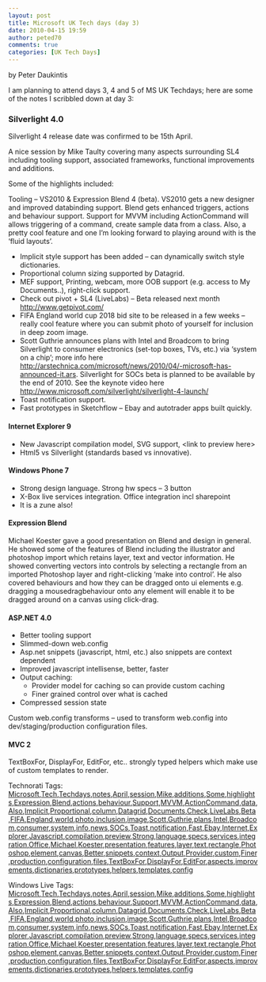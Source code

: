 ```yaml
---
layout: post
title: Microsoft UK Tech days (day 3)
date: 2010-04-15 19:59
author: peted70
comments: true
categories: [UK Tech Days]
---
```

<div id="msgcns!4F1B7368284539E5!205" class="bvMsg"><p>by Peter Daukintis</p> <p>I am planning to attend days 3, 4 and 5 of MS UK Techdays; here are some of the notes I scribbled down at day 3:</p> <h3>Silverlight 4.0</h3> <p>Silverlight 4 release date was confirmed to be 15th April.</p> <p>A nice session by Mike Taulty covering many aspects surrounding SL4 including tooling support, associated frameworks, functional improvements and additions. </p> <p>Some of the highlights included:</p> <p>Tooling – VS2010 &amp; Expression Blend 4 (beta). VS2010 gets a new designer and improved databinding support. Blend gets enhanced triggers, actions and behaviour support. Support for MVVM including ActionCommand will allows triggering of a command, create sample data from a class. Also, a pretty cool feature and one I’m looking forward to playing around with is the ‘fluid layouts’.</p> <ul> <li>Implicit style support has been added – can dynamically switch style dictionaries.  <li>Proportional column sizing supported by Datagrid.  <li>MEF support, Printing, webcam, more OOB support (e.g. access to My Documents..), right-click support.  <li>Check out pivot + SL4 (LiveLabs) – Beta released next month <a title="http://www.getpivot.com/" href="http://www.getpivot.com/">http://www.getpivot.com/</a>  <li>FIFA England world cup 2018 bid site to be released in a few weeks – really cool feature where you can submit photo of yourself for inclusion in deep zoom image.  <li>Scott Guthrie announces plans with Intel and Broadcom to bring Silverlight to consumer electronics (set-top boxes, TVs, etc.) via ‘system on a chip’; more info here <a title="http://arstechnica.com/microsoft/news/2010/04/-microsoft-has-announced-it.ars" href="http://arstechnica.com/microsoft/news/2010/04/-microsoft-has-announced-it.ars">http://arstechnica.com/microsoft/news/2010/04/-microsoft-has-announced-it.ars</a>. Silverlight for SOCs beta is planned to be available by the end of 2010. See the keynote video here <a title="http://www.microsoft.com/silverlight/silverlight-4-launch/" href="http://www.microsoft.com/silverlight/silverlight-4-launch/">http://www.microsoft.com/silverlight/silverlight-4-launch/</a>  <li>Toast notification support.  <li>Fast prototypes in Sketchflow – Ebay and autotrader apps built quickly.</li></ul> <h4>Internet Explorer 9</h4> <ul> <li>New Javascript compilation model, SVG support, &lt;link to preview here&gt;  <li>Html5 vs Silverlight (standards based vs innovative).</li></ul> <h4>Windows Phone 7</h4> <ul> <li>Strong design language. Strong hw specs – 3 button  <li>X-Box live services integration. Office integration incl sharepoint  <li>It is a zune also!</li></ul> <h4>Expression Blend</h4> <p>Michael Koester gave a good presentation on Blend and design in general. He showed some of the features of Blend including the illustrator and photoshop import which retains layer, text and vector information. He showed converting vectors into controls by selecting a rectangle from an imported Photoshop layer and right-clicking ‘make into control’. He also covered behaviours and how they can be dragged onto ui elements e.g. dragging a mousedragbehaviour onto any element will enable it to be dragged around on a canvas using click-drag.</p> <h4>ASP.NET 4.0</h4> <ul> <li>Better tooling support  <li>Slimmed-down web.config  <li>Asp.net snippets (javascript, html, etc.) also snippets are context dependent  <li>Improved javascript intellisense, better, faster  <li>Output caching:  <ul> <li>Provider model for caching so can provide custom caching  <li>Finer grained control over what is cached</li></li></ul> <li>Compressed session state</li></li></li></li></li></ul> <p>Custom web.config transforms – used to transform web.config into dev/staging/production configuration files.</p> <h4>MVC 2</h4> <p>TextBoxFor, DisplayFor, EditFor, etc.. strongly typed helpers which make use of custom templates to render.</p> <p></p>Technorati Tags: <a href="http://technorati.com/tags/Microsoft" rel="tag">Microsoft</a>,<a href="http://technorati.com/tags/Tech" rel="tag">Tech</a>,<a href="http://technorati.com/tags/Techdays" rel="tag">Techdays</a>,<a href="http://technorati.com/tags/notes" rel="tag">notes</a>,<a href="http://technorati.com/tags/April" rel="tag">April</a>,<a href="http://technorati.com/tags/session" rel="tag">session</a>,<a href="http://technorati.com/tags/Mike" rel="tag">Mike</a>,<a href="http://technorati.com/tags/additions" rel="tag">additions</a>,<a href="http://technorati.com/tags/Some" rel="tag">Some</a>,<a href="http://technorati.com/tags/highlights" rel="tag">highlights</a>,<a href="http://technorati.com/tags/Expression" rel="tag">Expression</a>,<a href="http://technorati.com/tags/Blend" rel="tag">Blend</a>,<a href="http://technorati.com/tags/actions" rel="tag">actions</a>,<a href="http://technorati.com/tags/behaviour" rel="tag">behaviour</a>,<a href="http://technorati.com/tags/Support" rel="tag">Support</a>,<a href="http://technorati.com/tags/MVVM" rel="tag">MVVM</a>,<a href="http://technorati.com/tags/ActionCommand" rel="tag">ActionCommand</a>,<a href="http://technorati.com/tags/data" rel="tag">data</a>,<a href="http://technorati.com/tags/Also" rel="tag">Also</a>,<a href="http://technorati.com/tags/Implicit" rel="tag">Implicit</a>,<a href="http://technorati.com/tags/Proportional" rel="tag">Proportional</a>,<a href="http://technorati.com/tags/column" rel="tag">column</a>,<a href="http://technorati.com/tags/Datagrid" rel="tag">Datagrid</a>,<a href="http://technorati.com/tags/Documents" rel="tag">Documents</a>,<a href="http://technorati.com/tags/Check" rel="tag">Check</a>,<a href="http://technorati.com/tags/LiveLabs" rel="tag">LiveLabs</a>,<a href="http://technorati.com/tags/Beta" rel="tag">Beta</a>,<a href="http://technorati.com/tags/FIFA" rel="tag">FIFA</a>,<a href="http://technorati.com/tags/England" rel="tag">England</a>,<a href="http://technorati.com/tags/world" rel="tag">world</a>,<a href="http://technorati.com/tags/photo" rel="tag">photo</a>,<a href="http://technorati.com/tags/inclusion" rel="tag">inclusion</a>,<a href="http://technorati.com/tags/image" rel="tag">image</a>,<a href="http://technorati.com/tags/Scott" rel="tag">Scott</a>,<a href="http://technorati.com/tags/Guthrie" rel="tag">Guthrie</a>,<a href="http://technorati.com/tags/plans" rel="tag">plans</a>,<a href="http://technorati.com/tags/Intel" rel="tag">Intel</a>,<a href="http://technorati.com/tags/Broadcom" rel="tag">Broadcom</a>,<a href="http://technorati.com/tags/consumer" rel="tag">consumer</a>,<a href="http://technorati.com/tags/system" rel="tag">system</a>,<a href="http://technorati.com/tags/info" rel="tag">info</a>,<a href="http://technorati.com/tags/news" rel="tag">news</a>,<a href="http://technorati.com/tags/SOCs" rel="tag">SOCs</a>,<a href="http://technorati.com/tags/Toast" rel="tag">Toast</a>,<a href="http://technorati.com/tags/notification" rel="tag">notification</a>,<a href="http://technorati.com/tags/Fast" rel="tag">Fast</a>,<a href="http://technorati.com/tags/Ebay" rel="tag">Ebay</a>,<a href="http://technorati.com/tags/Internet" rel="tag">Internet</a>,<a href="http://technorati.com/tags/Explorer" rel="tag">Explorer</a>,<a href="http://technorati.com/tags/Javascript" rel="tag">Javascript</a>,<a href="http://technorati.com/tags/compilation" rel="tag">compilation</a>,<a href="http://technorati.com/tags/preview" rel="tag">preview</a>,<a href="http://technorati.com/tags/Strong" rel="tag">Strong</a>,<a href="http://technorati.com/tags/language" rel="tag">language</a>,<a href="http://technorati.com/tags/specs" rel="tag">specs</a>,<a href="http://technorati.com/tags/services" rel="tag">services</a>,<a href="http://technorati.com/tags/integration" rel="tag">integration</a>,<a href="http://technorati.com/tags/Office" rel="tag">Office</a>,<a href="http://technorati.com/tags/Michael" rel="tag">Michael</a>,<a href="http://technorati.com/tags/Koester" rel="tag">Koester</a>,<a href="http://technorati.com/tags/presentation" rel="tag">presentation</a>,<a href="http://technorati.com/tags/features" rel="tag">features</a>,<a href="http://technorati.com/tags/layer" rel="tag">layer</a>,<a href="http://technorati.com/tags/text" rel="tag">text</a>,<a href="http://technorati.com/tags/rectangle" rel="tag">rectangle</a>,<a href="http://technorati.com/tags/Photoshop" rel="tag">Photoshop</a>,<a href="http://technorati.com/tags/element" rel="tag">element</a>,<a href="http://technorati.com/tags/canvas" rel="tag">canvas</a>,<a href="http://technorati.com/tags/Better" rel="tag">Better</a>,<a href="http://technorati.com/tags/snippets" rel="tag">snippets</a>,<a href="http://technorati.com/tags/context" rel="tag">context</a>,<a href="http://technorati.com/tags/Output" rel="tag">Output</a>,<a href="http://technorati.com/tags/Provider" rel="tag">Provider</a>,<a href="http://technorati.com/tags/custom" rel="tag">custom</a>,<a href="http://technorati.com/tags/Finer" rel="tag">Finer</a>,<a href="http://technorati.com/tags/production" rel="tag">production</a>,<a href="http://technorati.com/tags/configuration" rel="tag">configuration</a>,<a href="http://technorati.com/tags/files" rel="tag">files</a>,<a href="http://technorati.com/tags/TextBoxFor" rel="tag">TextBoxFor</a>,<a href="http://technorati.com/tags/DisplayFor" rel="tag">DisplayFor</a>,<a href="http://technorati.com/tags/EditFor" rel="tag">EditFor</a>,<a href="http://technorati.com/tags/aspects" rel="tag">aspects</a>,<a href="http://technorati.com/tags/improvements" rel="tag">improvements</a>,<a href="http://technorati.com/tags/dictionaries" rel="tag">dictionaries</a>,<a href="http://technorati.com/tags/prototypes" rel="tag">prototypes</a>,<a href="http://technorati.com/tags/helpers" rel="tag">helpers</a>,<a href="http://technorati.com/tags/templates" rel="tag">templates</a>,<a href="http://technorati.com/tags/config" rel="tag">config</a><br /> <p></p>Windows Live Tags: <a href="http://windows.live.com/connect/tag/Microsoft" rel="clubhouseTag">Microsoft</a>,<a href="http://windows.live.com/connect/tag/Tech" rel="clubhouseTag">Tech</a>,<a href="http://windows.live.com/connect/tag/Techdays" rel="clubhouseTag">Techdays</a>,<a href="http://windows.live.com/connect/tag/notes" rel="clubhouseTag">notes</a>,<a href="http://windows.live.com/connect/tag/April" rel="clubhouseTag">April</a>,<a href="http://windows.live.com/connect/tag/session" rel="clubhouseTag">session</a>,<a href="http://windows.live.com/connect/tag/Mike" rel="clubhouseTag">Mike</a>,<a href="http://windows.live.com/connect/tag/additions" rel="clubhouseTag">additions</a>,<a href="http://windows.live.com/connect/tag/Some" rel="clubhouseTag">Some</a>,<a href="http://windows.live.com/connect/tag/highlights" rel="clubhouseTag">highlights</a>,<a href="http://windows.live.com/connect/tag/Expression" rel="clubhouseTag">Expression</a>,<a href="http://windows.live.com/connect/tag/Blend" rel="clubhouseTag">Blend</a>,<a href="http://windows.live.com/connect/tag/actions" rel="clubhouseTag">actions</a>,<a href="http://windows.live.com/connect/tag/behaviour" rel="clubhouseTag">behaviour</a>,<a href="http://windows.live.com/connect/tag/Support" rel="clubhouseTag">Support</a>,<a href="http://windows.live.com/connect/tag/MVVM" rel="clubhouseTag">MVVM</a>,<a href="http://windows.live.com/connect/tag/ActionCommand" rel="clubhouseTag">ActionCommand</a>,<a href="http://windows.live.com/connect/tag/data" rel="clubhouseTag">data</a>,<a href="http://windows.live.com/connect/tag/Also" rel="clubhouseTag">Also</a>,<a href="http://windows.live.com/connect/tag/Implicit" rel="clubhouseTag">Implicit</a>,<a href="http://windows.live.com/connect/tag/Proportional" rel="clubhouseTag">Proportional</a>,<a href="http://windows.live.com/connect/tag/column" rel="clubhouseTag">column</a>,<a href="http://windows.live.com/connect/tag/Datagrid" rel="clubhouseTag">Datagrid</a>,<a href="http://windows.live.com/connect/tag/Documents" rel="clubhouseTag">Documents</a>,<a href="http://windows.live.com/connect/tag/Check" rel="clubhouseTag">Check</a>,<a href="http://windows.live.com/connect/tag/LiveLabs" rel="clubhouseTag">LiveLabs</a>,<a href="http://windows.live.com/connect/tag/Beta" rel="clubhouseTag">Beta</a>,<a href="http://windows.live.com/connect/tag/FIFA" rel="clubhouseTag">FIFA</a>,<a href="http://windows.live.com/connect/tag/England" rel="clubhouseTag">England</a>,<a href="http://windows.live.com/connect/tag/world" rel="clubhouseTag">world</a>,<a href="http://windows.live.com/connect/tag/photo" rel="clubhouseTag">photo</a>,<a href="http://windows.live.com/connect/tag/inclusion" rel="clubhouseTag">inclusion</a>,<a href="http://windows.live.com/connect/tag/image" rel="clubhouseTag">image</a>,<a href="http://windows.live.com/connect/tag/Scott" rel="clubhouseTag">Scott</a>,<a href="http://windows.live.com/connect/tag/Guthrie" rel="clubhouseTag">Guthrie</a>,<a href="http://windows.live.com/connect/tag/plans" rel="clubhouseTag">plans</a>,<a href="http://windows.live.com/connect/tag/Intel" rel="clubhouseTag">Intel</a>,<a href="http://windows.live.com/connect/tag/Broadcom" rel="clubhouseTag">Broadcom</a>,<a href="http://windows.live.com/connect/tag/consumer" rel="clubhouseTag">consumer</a>,<a href="http://windows.live.com/connect/tag/system" rel="clubhouseTag">system</a>,<a href="http://windows.live.com/connect/tag/info" rel="clubhouseTag">info</a>,<a href="http://windows.live.com/connect/tag/news" rel="clubhouseTag">news</a>,<a href="http://windows.live.com/connect/tag/SOCs" rel="clubhouseTag">SOCs</a>,<a href="http://windows.live.com/connect/tag/Toast" rel="clubhouseTag">Toast</a>,<a href="http://windows.live.com/connect/tag/notification" rel="clubhouseTag">notification</a>,<a href="http://windows.live.com/connect/tag/Fast" rel="clubhouseTag">Fast</a>,<a href="http://windows.live.com/connect/tag/Ebay" rel="clubhouseTag">Ebay</a>,<a href="http://windows.live.com/connect/tag/Internet" rel="clubhouseTag">Internet</a>,<a href="http://windows.live.com/connect/tag/Explorer" rel="clubhouseTag">Explorer</a>,<a href="http://windows.live.com/connect/tag/Javascript" rel="clubhouseTag">Javascript</a>,<a href="http://windows.live.com/connect/tag/compilation" rel="clubhouseTag">compilation</a>,<a href="http://windows.live.com/connect/tag/preview" rel="clubhouseTag">preview</a>,<a href="http://windows.live.com/connect/tag/Strong" rel="clubhouseTag">Strong</a>,<a href="http://windows.live.com/connect/tag/language" rel="clubhouseTag">language</a>,<a href="http://windows.live.com/connect/tag/specs" rel="clubhouseTag">specs</a>,<a href="http://windows.live.com/connect/tag/services" rel="clubhouseTag">services</a>,<a href="http://windows.live.com/connect/tag/integration" rel="clubhouseTag">integration</a>,<a href="http://windows.live.com/connect/tag/Office" rel="clubhouseTag">Office</a>,<a href="http://windows.live.com/connect/tag/Michael" rel="clubhouseTag">Michael</a>,<a href="http://windows.live.com/connect/tag/Koester" rel="clubhouseTag">Koester</a>,<a href="http://windows.live.com/connect/tag/presentation" rel="clubhouseTag">presentation</a>,<a href="http://windows.live.com/connect/tag/features" rel="clubhouseTag">features</a>,<a href="http://windows.live.com/connect/tag/layer" rel="clubhouseTag">layer</a>,<a href="http://windows.live.com/connect/tag/text" rel="clubhouseTag">text</a>,<a href="http://windows.live.com/connect/tag/rectangle" rel="clubhouseTag">rectangle</a>,<a href="http://windows.live.com/connect/tag/Photoshop" rel="clubhouseTag">Photoshop</a>,<a href="http://windows.live.com/connect/tag/element" rel="clubhouseTag">element</a>,<a href="http://windows.live.com/connect/tag/canvas" rel="clubhouseTag">canvas</a>,<a href="http://windows.live.com/connect/tag/Better" rel="clubhouseTag">Better</a>,<a href="http://windows.live.com/connect/tag/snippets" rel="clubhouseTag">snippets</a>,<a href="http://windows.live.com/connect/tag/context" rel="clubhouseTag">context</a>,<a href="http://windows.live.com/connect/tag/Output" rel="clubhouseTag">Output</a>,<a href="http://windows.live.com/connect/tag/Provider" rel="clubhouseTag">Provider</a>,<a href="http://windows.live.com/connect/tag/custom" rel="clubhouseTag">custom</a>,<a href="http://windows.live.com/connect/tag/Finer" rel="clubhouseTag">Finer</a>,<a href="http://windows.live.com/connect/tag/production" rel="clubhouseTag">production</a>,<a href="http://windows.live.com/connect/tag/configuration" rel="clubhouseTag">configuration</a>,<a href="http://windows.live.com/connect/tag/files" rel="clubhouseTag">files</a>,<a href="http://windows.live.com/connect/tag/TextBoxFor" rel="clubhouseTag">TextBoxFor</a>,<a href="http://windows.live.com/connect/tag/DisplayFor" rel="clubhouseTag">DisplayFor</a>,<a href="http://windows.live.com/connect/tag/EditFor" rel="clubhouseTag">EditFor</a>,<a href="http://windows.live.com/connect/tag/aspects" rel="clubhouseTag">aspects</a>,<a href="http://windows.live.com/connect/tag/improvements" rel="clubhouseTag">improvements</a>,<a href="http://windows.live.com/connect/tag/dictionaries" rel="clubhouseTag">dictionaries</a>,<a href="http://windows.live.com/connect/tag/prototypes" rel="clubhouseTag">prototypes</a>,<a href="http://windows.live.com/connect/tag/helpers" rel="clubhouseTag">helpers</a>,<a href="http://windows.live.com/connect/tag/templates" rel="clubhouseTag">templates</a>,<a href="http://windows.live.com/connect/tag/config" rel="clubhouseTag">config</a>  </div>
